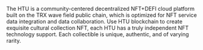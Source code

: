 The HTU is a community-centered decentralized NFT+DEFI cloud platform built on the TRX wave field public chain, which is optimized for NFT service data integration and data collaboration. Use HTU blockchain to create exquisite cultural collection NFT, each HTU has a truly independent NFT technology support. Each collectible is unique, authentic, and of varying rarity.

